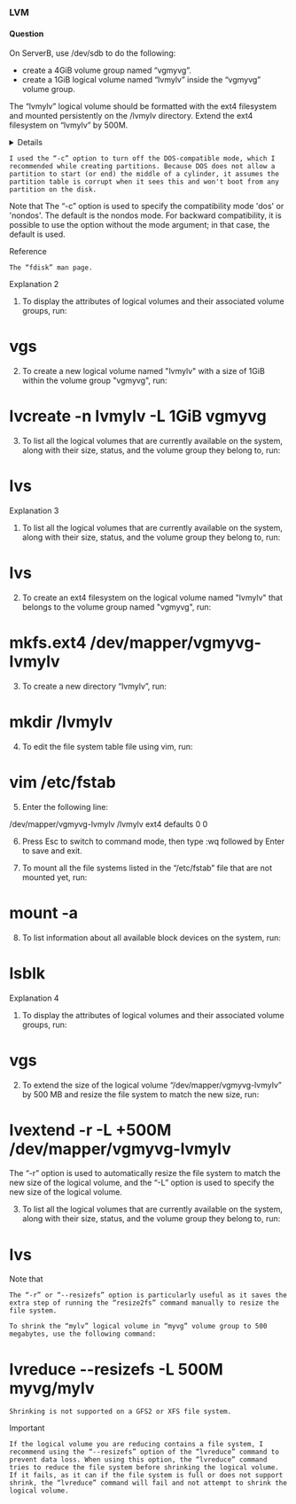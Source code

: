 ### LVM

#### Question

On ServerB, use /dev/sdb to do the following:

- create a 4GiB volume group named “vgmyvg”.
- create a 1GiB logical volume named “lvmylv” inside the “vgmyvg” volume group.

The “lvmylv” logical volume should be formatted with the ext4 filesystem and mounted persistently on the /lvmylv directory.
Extend the ext4 filesystem on “lvmylv” by 500M.

<details>


1. To list information about all available block devices on the system, run:
```
lsblk
```
2. To create a partition table on the block device "/dev/sdb" using the fdisk utility, run:
```
fdisk -c /dev/sdb
```
The "-c" option enables compatibility mode, which ensures that the partition table is compatible with older operating systems.


- n //new partition
- p //partition type: "p" for primary
- 1 //partition number
-  Press Enter to confirm the first default sector
- +4GiB // Last sector or required size
- l //List known partition types
- t // Change a partition type
- 8e // partition type code
- p //print the partition table
- w //To write the table to disk and exit

- To list all the available disk partitions and their related information, run:
```
fdisk -l
```

14. to display a summary of the physical volumes (PVs) on the system, run:
``
pvs

15. To initialize the physical volume “/dev/sdb1” for use by LVM to be allowed for use in a volume group (VG), run:
```
pvcreate /dev/sdb1
```
16. To verify, run:
```
pvs
```
17. To display the attributes of logical volumes and their associated volume groups, run:
```
vgs
```
18. To create a new volume group named "vgmyvg" and adds the physical volume /dev/sdb1 to it, run:
```
vgcreate vgmyvg /dev/sdb1
```
19. To verify, run:
```
vgs
```
</details>

<regarding>


    I used the “-c” option to turn off the DOS-compatible mode, which I recommended while creating partitions. Because DOS does not allow a partition to start (or end) the middle of a cylinder, it assumes the partition table is corrupt when it sees this and won't boot from any partition on the disk.

Note that
    The “-c” option is used to specify the compatibility mode 'dos' or 'nondos'. The default is the nondos mode.
    For backward compatibility, it is possible to use the option without the mode argument; in that case, the default is used.


</regarding>  

Reference

    The “fdisk” man page.


Explanation 2

1. To display the attributes of logical volumes and their associated volume groups, run:

# vgs

2. To create a new logical volume named "lvmylv" with a size of 1GiB within the volume group "vgmyvg", run:

# lvcreate -n lvmylv -L 1GiB vgmyvg

3. To list all the logical volumes that are currently available on the system, along with their size, status, and the volume group they belong to, run:

# lvs


Explanation 3

1. To list all the logical volumes that are currently available on the system, along with their size, status, and the volume group they belong to, run:

# lvs

2. To create an ext4 filesystem on the logical volume named "lvmylv" that belongs to the volume group named "vgmyvg", run:

# mkfs.ext4 /dev/mapper/vgmyvg-lvmylv

3. To create a new directory “lvmylv”, run:

# mkdir /lvmylv

4. To edit the file system table file using vim, run:

# vim /etc/fstab

5. Enter the following line:

/dev/mapper/vgmyvg-lvmylv /lvmylv ext4 defaults 0 0

6. Press Esc to switch to command mode, then type :wq followed by Enter to save and exit.

7. To mount all the file systems listed in the “/etc/fstab” file that are not mounted yet, run:

# mount -a

8. To list information about all available block devices on the system, run:

# lsblk


Explanation 4

1. To display the attributes of logical volumes and their associated volume groups, run:

# vgs

2. To extend the size of the logical volume “/dev/mapper/vgmyvg-lvmylv” by 500 MB and resize the file system to match the new size, run:

# lvextend -r -L +500M /dev/mapper/vgmyvg-lvmylv

The “-r” option is used to automatically resize the file system to match the new size of the logical volume, and the “-L” option is used to specify the new size of the logical volume.

3. To list all the logical volumes that are currently available on the system, along with their size, status, and the volume group they belong to, run:

# lvs


Note that

    The “-r” or “--resizefs” option is particularly useful as it saves the extra step of running the “resize2fs” command manually to resize the file system.

    To shrink the “mylv” logical volume in “myvg” volume group to 500 megabytes, use the following command:

# lvreduce --resizefs -L 500M myvg/mylv

    Shrinking is not supported on a GFS2 or XFS file system.

Important

    If the logical volume you are reducing contains a file system, I recommend using the “--resizefs” option of the “lvreduce” command to prevent data loss. When using this option, the “lvreduce” command tries to reduce the file system before shrinking the logical volume. If it fails, as it can if the file system is full or does not support shrink, the “lvreduce” command will fail and not attempt to shrink the logical volume.